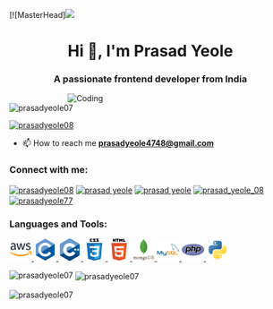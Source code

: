 [![MasterHead]<img src="https://encrypted-tbn0.gstatic.com/images?q=tbn:ANd9GcQW-_NVqY61wDYQt4s2F2EsFdafMPx3pwGjlg&s">
<h1 align="center">Hi 👋, I'm Prasad Yeole</h1>
<h3 align="center">A passionate frontend developer from India</h3>
<img align="right" alt="Coding" width="400" src="https://cdn.dribbble.com/users/2131993/screenshots/4948736/thoughtworks-gif_dribbble.gif">

<p align="left"> <img src="https://komarev.com/ghpvc/?username=prasadyeole07&label=Profile%20views&color=0e75b6&style=flat" alt="prasadyeole07" /> </p>

<p align="left"> <a href="https://twitter.com/prasadyeole08" target="blank"><img src="https://img.shields.io/twitter/follow/prasadyeole08?logo=twitter&style=for-the-badge" alt="prasadyeole08" /></a> </p>

- 📫 How to reach me **prasadyeole4748@gmail.com**

<h3 align="left">Connect with me:</h3>
<p align="left">
<a href="https://twitter.com/prasadyeole08" target="blank"><img align="center" src="https://raw.githubusercontent.com/rahuldkjain/github-profile-readme-generator/master/src/images/icons/Social/twitter.svg" alt="prasadyeole08" height="30" width="40" /></a>
<a href="https://linkedin.com/in/prasad yeole" target="blank"><img align="center" src="https://raw.githubusercontent.com/rahuldkjain/github-profile-readme-generator/master/src/images/icons/Social/linked-in-alt.svg" alt="prasad yeole" height="30" width="40" /></a>
<a href="https://fb.com/prasad yeole" target="blank"><img align="center" src="https://raw.githubusercontent.com/rahuldkjain/github-profile-readme-generator/master/src/images/icons/Social/facebook.svg" alt="prasad yeole" height="30" width="40" /></a>
<a href="https://instagram.com/prasad_yeole_08" target="blank"><img align="center" src="https://raw.githubusercontent.com/rahuldkjain/github-profile-readme-generator/master/src/images/icons/Social/instagram.svg" alt="prasad_yeole_08" height="30" width="40" /></a>
<a href="https://www.codechef.com/users/prasadyeole77" target="blank"><img align="center" src="https://cdn.jsdelivr.net/npm/simple-icons@3.1.0/icons/codechef.svg" alt="prasadyeole77" height="30" width="40" /></a>
</p>

<h3 align="left">Languages and Tools:</h3>
<p align="left"> <a href="https://aws.amazon.com" target="_blank" rel="noreferrer"> <img src="https://raw.githubusercontent.com/devicons/devicon/master/icons/amazonwebservices/amazonwebservices-original-wordmark.svg" alt="aws" width="40" height="40"/> </a> <a href="https://www.cprogramming.com/" target="_blank" rel="noreferrer"> <img src="https://raw.githubusercontent.com/devicons/devicon/master/icons/c/c-original.svg" alt="c" width="40" height="40"/> </a> <a href="https://www.w3schools.com/cpp/" target="_blank" rel="noreferrer"> <img src="https://raw.githubusercontent.com/devicons/devicon/master/icons/cplusplus/cplusplus-original.svg" alt="cplusplus" width="40" height="40"/> </a> <a href="https://www.w3schools.com/css/" target="_blank" rel="noreferrer"> <img src="https://raw.githubusercontent.com/devicons/devicon/master/icons/css3/css3-original-wordmark.svg" alt="css3" width="40" height="40"/> </a> <a href="https://www.w3.org/html/" target="_blank" rel="noreferrer"> <img src="https://raw.githubusercontent.com/devicons/devicon/master/icons/html5/html5-original-wordmark.svg" alt="html5" width="40" height="40"/> </a> <a href="https://www.mongodb.com/" target="_blank" rel="noreferrer"> <img src="https://raw.githubusercontent.com/devicons/devicon/master/icons/mongodb/mongodb-original-wordmark.svg" alt="mongodb" width="40" height="40"/> </a> <a href="https://www.mysql.com/" target="_blank" rel="noreferrer"> <img src="https://raw.githubusercontent.com/devicons/devicon/master/icons/mysql/mysql-original-wordmark.svg" alt="mysql" width="40" height="40"/> </a> <a href="https://www.php.net" target="_blank" rel="noreferrer"> <img src="https://raw.githubusercontent.com/devicons/devicon/master/icons/php/php-original.svg" alt="php" width="40" height="40"/> </a> <a href="https://www.python.org" target="_blank" rel="noreferrer"> <img src="https://raw.githubusercontent.com/devicons/devicon/master/icons/python/python-original.svg" alt="python" width="40" height="40"/> </a> </p>

<p><img align="left" src="https://github-readme-stats.vercel.app/api/top-langs?username=prasadyeole07&show_icons=true&locale=en&layout=compact" alt="prasadyeole07" /></p>

<p>&nbsp;<img align="center" src="https://github-readme-stats.vercel.app/api?username=prasadyeole07&show_icons=true&locale=en" alt="prasadyeole07" /></p>

<p><img align="center" src="https://github-readme-streak-stats.herokuapp.com/?user=prasadyeole07&" alt="prasadyeole07" /></p>


